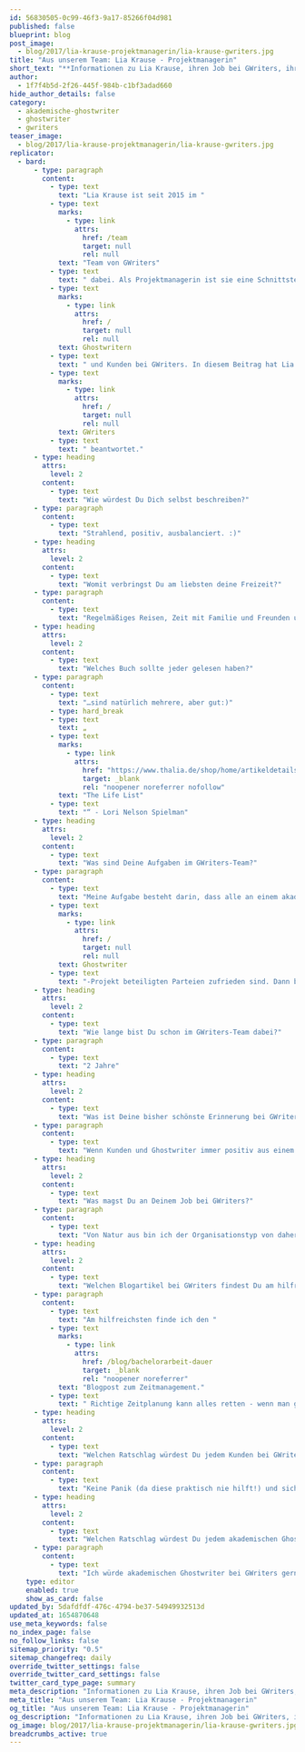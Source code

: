 ```yaml
---
id: 56830505-0c99-46f3-9a17-85266f04d981
published: false
blueprint: blog
post_image:
  - blog/2017/lia-krause-projektmanagerin/lia-krause-gwriters.jpg
title: "Aus unserem Team: Lia Krause - Projektmanagerin"
short_text: "**Informationen zu Lia Krause, ihren Job bei GWriters, ihre Ratschläge an akademische Ghostwriter & Kunden der Ghostwriter-Agentur GWriters.**"
author:
  - 1f7f4b5d-2f26-445f-984b-c1bf3adad660
hide_author_details: false
category:
  - akademische-ghostwriter
  - ghostwriter
  - gwriters
teaser_image:
  - blog/2017/lia-krause-projektmanagerin/lia-krause-gwriters.jpg
replicator:
  - bard:
      - type: paragraph
        content:
          - type: text
            text: "Lia Krause ist seit 2015 im "
          - type: text
            marks:
              - type: link
                attrs:
                  href: /team
                  target: null
                  rel: null
            text: "Team von GWriters"
          - type: text
            text: " dabei. Als Projektmanagerin ist sie eine Schnittstelle zwischen akademischen "
          - type: text
            marks:
              - type: link
                attrs:
                  href: /
                  target: null
                  rel: null
            text: Ghostwritern
          - type: text
            text: " und Kunden bei GWriters. In diesem Beitrag hat Lia Krause einige Fragen über sich und ihre Arbeit bei "
          - type: text
            marks:
              - type: link
                attrs:
                  href: /
                  target: null
                  rel: null
            text: GWriters
          - type: text
            text: " beantwortet."
      - type: heading
        attrs:
          level: 2
        content:
          - type: text
            text: "Wie würdest Du Dich selbst beschreiben?"
      - type: paragraph
        content:
          - type: text
            text: "Strahlend, positiv, ausbalanciert. :)"
      - type: heading
        attrs:
          level: 2
        content:
          - type: text
            text: "Womit verbringst Du am liebsten deine Freizeit?"
      - type: paragraph
        content:
          - type: text
            text: "Regelmäßiges Reisen, Zeit mit Familie und Freunden und genug Sport sind die perfekte Freizeit!"
      - type: heading
        attrs:
          level: 2
        content:
          - type: text
            text: "Welches Buch sollte jeder gelesen haben?"
      - type: paragraph
        content:
          - type: text
            text: "…sind natürlich mehrere, aber gut:)"
          - type: hard_break
          - type: text
            text: „
          - type: text
            marks:
              - type: link
                attrs:
                  href: "https://www.thalia.de/shop/home/artikeldetails/A1030306509"
                  target: _blank
                  rel: "noopener noreferrer nofollow"
            text: "The Life List"
          - type: text
            text: "“ - Lori Nelson Spielman"
      - type: heading
        attrs:
          level: 2
        content:
          - type: text
            text: "Was sind Deine Aufgaben im GWriters-Team?"
      - type: paragraph
        content:
          - type: text
            text: "Meine Aufgabe besteht darin, dass alle an einem akademischen "
          - type: text
            marks:
              - type: link
                attrs:
                  href: /
                  target: null
                  rel: null
            text: Ghostwriter
          - type: text
            text: "-Projekt beteiligten Parteien zufrieden sind. Dann bin ich es auch.:)"
      - type: heading
        attrs:
          level: 2
        content:
          - type: text
            text: "Wie lange bist Du schon im GWriters-Team dabei?"
      - type: paragraph
        content:
          - type: text
            text: "2 Jahre"
      - type: heading
        attrs:
          level: 2
        content:
          - type: text
            text: "Was ist Deine bisher schönste Erinnerung bei GWriters?"
      - type: paragraph
        content:
          - type: text
            text: "Wenn Kunden und Ghostwriter immer positiv aus einem Auftrag ausgehen. Mit den Kollegen - wenn wir im Büro zusammen lachen."
      - type: heading
        attrs:
          level: 2
        content:
          - type: text
            text: "Was magst Du an Deinem Job bei GWriters?"
      - type: paragraph
        content:
          - type: text
            text: "Von Natur aus bin ich der Organisationstyp von daher mag ich den ganzen Prozess der Betreuung und Steuerung sehr. Es macht einfach Spaß, einen Prozess zur Zufriedenheit aller Seiten positiv zu steuern."
      - type: heading
        attrs:
          level: 2
        content:
          - type: text
            text: "Welchen Blogartikel bei GWriters findest Du am hilfreichsten und warum?"
      - type: paragraph
        content:
          - type: text
            text: "Am hilfreichsten finde ich den "
          - type: text
            marks:
              - type: link
                attrs:
                  href: /blog/bachelorarbeit-dauer
                  target: _blank
                  rel: "noopener noreferrer"
            text: "Blogpost zum Zeitmanagement."
          - type: text
            text: " Richtige Zeitplanung kann alles retten - wenn man genug Zeit hat, hat man die Möglichkeit, sich das Thema gründlich zu überlegen, zu recherchieren, ruhig und ohne Stress daran zu arbeiten. Kurz und knapp - gutes Zeitmanagement ist entscheidender als häufig gedacht!"
      - type: heading
        attrs:
          level: 2
        content:
          - type: text
            text: "Welchen Ratschlag würdest Du jedem Kunden bei GWriters geben?"
      - type: paragraph
        content:
          - type: text
            text: "Keine Panik (da diese praktisch nie hilft!) und sich mehr auf den Ghostwriter und Projektbetreuer bei GWriters verlassen."
      - type: heading
        attrs:
          level: 2
        content:
          - type: text
            text: "Welchen Ratschlag würdest Du jedem akademischen Ghostwriter bei GWriters geben?"
      - type: paragraph
        content:
          - type: text
            text: "Ich würde akademischen Ghostwriter bei GWriters gerne dazu raten, dass Sie sich Zeitpuffer bei den Projekten einplanen. Das wissenschaftliche Arbeiten ist ein kreativer Prozess, den man auch beim besten Willen nicht immer zu 100% steuern kann. Also, Zeitpuffer, damit kein Stress herrscht!"
    type: editor
    enabled: true
    show_as_card: false
updated_by: 5dafdfdf-476c-4794-be37-54949932513d
updated_at: 1654870648
use_meta_keywords: false
no_index_page: false
no_follow_links: false
sitemap_priority: "0.5"
sitemap_changefreq: daily
override_twitter_settings: false
override_twitter_card_settings: false
twitter_card_type_page: summary
meta_description: "Informationen zu Lia Krause, ihren Job bei GWriters, ihre Ratschläge an akademische Ghostwriter & Kunden der Ghostwriter-Agentur GWriters."
meta_title: "Aus unserem Team: Lia Krause - Projektmanagerin"
og_title: "Aus unserem Team: Lia Krause - Projektmanagerin"
og_description: "Informationen zu Lia Krause, ihren Job bei GWriters, ihre Ratschläge an akademische Ghostwriter & Kunden der Ghostwriter-Agentur GWriters."
og_image: blog/2017/lia-krause-projektmanagerin/lia-krause-gwriters.jpg
breadcrumbs_active: true
---
```

